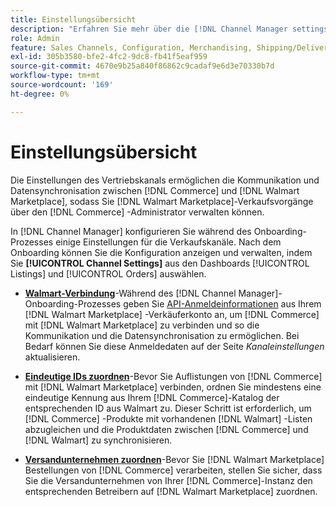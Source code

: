 ```yaml
---
title: Einstellungsübersicht
description: "Erfahren Sie mehr über die [!DNL Channel Manager settings] zum Konfigurieren der Authentifizierung und zum Zuordnen von Produktkatalogattributen und Versandunternehmen, die zum Koordinieren von Verkaufsvorgängen zwischen [!DNL Commerce] und  [!DNL Walmart Marketplace] erforderlich sind."
role: Admin
feature: Sales Channels, Configuration, Merchandising, Shipping/Delivery
exl-id: 305b3580-bfe2-4fc2-9dc8-fb41f5eaf959
source-git-commit: 4670e9b25a840f86862c9cadaf9e6d3e70330b7d
workflow-type: tm+mt
source-wordcount: '169'
ht-degree: 0%

---
```



# Einstellungsübersicht

Die Einstellungen des Vertriebskanals ermöglichen die Kommunikation und Datensynchronisation zwischen [!DNL Commerce] und [!DNL Walmart Marketplace], sodass Sie [!DNL Walmart Marketplace]-Verkaufsvorgänge über den [!DNL Commerce] -Administrator verwalten können.

In [!DNL Channel Manager] konfigurieren Sie während des Onboarding-Prozesses einige Einstellungen für die Verkaufskanäle. Nach dem Onboarding können Sie die Konfiguration anzeigen und verwalten, indem Sie **[!UICONTROL Channel Settings]** aus den Dashboards [!UICONTROL Listings] und [!UICONTROL Orders] auswählen.

* **[Walmart-Verbindung](manage-wmt-connection.md)**-Während des [!DNL Channel Manager]-Onboarding-Prozesses geben Sie [API-Anmeldeinformationen](walmart-requirements.md#generate-a-walmart-marketplace-production-api-key) aus Ihrem [!DNL Walmart Marketplace] -Verkäuferkonto an, um [!DNL Commerce] mit [!DNL Walmart Marketplace] zu verbinden und so die Kommunikation und die Datensynchronisation zu ermöglichen. Bei Bedarf können Sie diese Anmeldedaten auf der Seite *Kanaleinstellungen* aktualisieren.

* **[Eindeutige IDs zuordnen](map-catalog-attributes.md)**-Bevor Sie Auflistungen von [!DNL Commerce] mit [!DNL Walmart Marketplace] verbinden, ordnen Sie mindestens eine eindeutige Kennung aus Ihrem [!DNL Commerce]-Katalog der entsprechenden ID aus Walmart zu. Dieser Schritt ist erforderlich, um [!DNL Commerce] -Produkte mit vorhandenen [!DNL Walmart] -Listen abzugleichen und die Produktdaten zwischen [!DNL Commerce] und [!DNL Walmart] zu synchronisieren.

* **[Versandunternehmen zuordnen](map-shipping-carriers.md)**-Bevor Sie [!DNL Walmart Marketplace] Bestellungen von [!DNL Commerce] verarbeiten, stellen Sie sicher, dass Sie die Versandunternehmen von Ihrer [!DNL Commerce]-Instanz den entsprechenden Betreibern auf [!DNL Walmart Marketplace] zuordnen.
